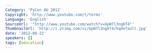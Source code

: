 ```yaml
---
Category: 'PyCon AU 2012'
Copyright: 'http://www.youtube.com/t/terms'
Language: 'English'
SourceUrl: '"http://www.youtube.com/watch?v=GpW7l3ng6T4"'
ThumbnailUrl: 'http://i.ytimg.com/vi/GpW7l3ng6T4/hqdefault.jpg'
date: '2012-08-22'
speakers: []
tags: [education]
---
```


